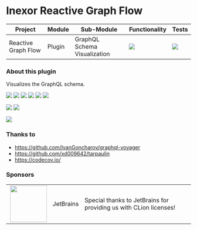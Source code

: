 # Inexor Reactive Graph Flow

| Project             | Module | Sub-Module                   | Functionality                                                        | Tests                                                                                                                                                                                                 |
|---------------------|--------|------------------------------|----------------------------------------------------------------------|-------------------------------------------------------------------------------------------------------------------------------------------------------------------------------------------------------|
| Reactive Graph Flow | Plugin | GraphQL Schema Visualization | <img src="https://img.shields.io/badge/state-completed-brightgreen"> | [<img src="https://img.shields.io/codecov/c/github/inexorgame/inexor-rgf-plugin-graphql-schema-visualization">](https://app.codecov.io/gh/inexorgame/inexor-rgf-plugin-graphql-schema-visualization)  |

### About this plugin

Visualizes the GraphQL schema.

[<img src="https://img.shields.io/badge/Language-Rust-brightgreen">](https://www.rust-lang.org/)
[<img src="https://img.shields.io/badge/Platforms-Linux%20%26%20Windows-brightgreen">]()
[<img src="https://img.shields.io/github/workflow/status/inexorgame/inexor-rgf-plugin-graphql-schema-visualization/Rust">](https://github.com/inexorgame/inexor-rgf-plugin-graphql-schema-visualization/actions?query=workflow%3ARust)
[<img src="https://img.shields.io/github/last-commit/inexorgame/inexor-rgf-plugin-graphql-schema-visualization">]()
[<img src="https://img.shields.io/github/languages/code-size/inexorgame/inexor-rgf-plugin-graphql-schema-visualization">]()
[<img src="https://img.shields.io/codecov/c/github/inexorgame/inexor-rgf-plugin-graphql-schema-visualization">](https://app.codecov.io/gh/inexorgame/inexor-rgf-plugin-graphql-schema-visualization)

[<img src="https://img.shields.io/github/license/inexorgame/inexor-rgf-plugin-graphql-schema-visualization">](https://github.com/inexorgame/inexor-rgf-plugin-graphql-schema-visualization/blob/main/LICENSE)
[<img src="https://img.shields.io/discord/698219248954376256?logo=discord">](https://discord.com/invite/acUW8k7)

<img src="https://raw.githubusercontent.com/inexorgame/inexor-rgf-plugin-graphql-schema-visualization/main/docs/images/screenshot1.png">

### Thanks to

* https://github.com/IvanGoncharov/graphql-voyager
* https://github.com/xd009642/tarpaulin
* https://codecov.io/

### Sponsors

|                                                                                                                                                                                                                                                    |           |                                                                   |
|----------------------------------------------------------------------------------------------------------------------------------------------------------------------------------------------------------------------------------------------------|-----------|-------------------------------------------------------------------|
| <a href="https://www.jetbrains.com/?from=github.com/inexorgame"><img align="right" width="100" height="100" src="https://raw.githubusercontent.com/inexorgame/inexor-rgf-plugin-graphql-schema-visualization/main/docs/images/icon_CLion.svg"></a> | JetBrains | Special thanks to JetBrains for providing us with CLion licenses! |
